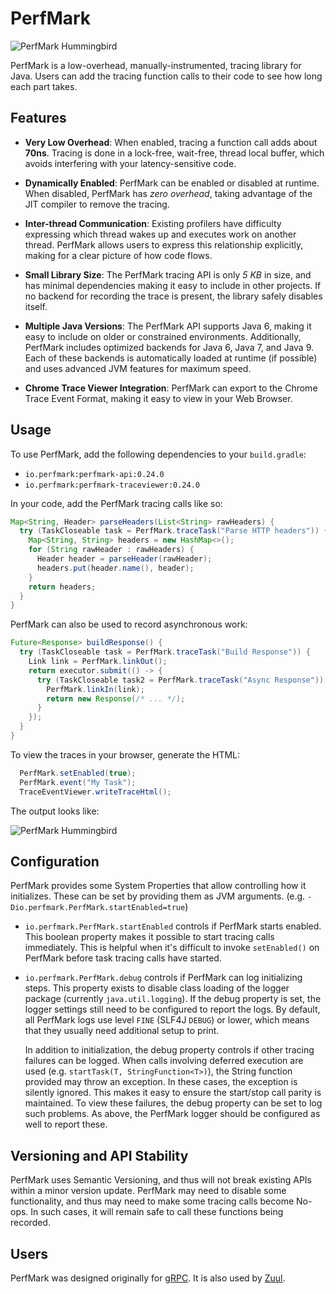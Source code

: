 # PerfMark

![PerfMark Hummingbird](doc/perfmark.png "PerfMark")

PerfMark is a low-overhead, manually-instrumented, tracing library for Java.  Users can add the
tracing function calls to their code to see how long each part takes.

## Features

*   **Very Low Overhead**:  When enabled, tracing a function call adds about **70ns**.   Tracing is
    done in a lock-free, wait-free, thread local buffer, which avoids interfering with your 
    latency-sensitive code.
    
*   **Dynamically Enabled**: PerfMark can be enabled or disabled at runtime.  When disabled, 
    PerfMark has *zero overhead*, taking advantage of the JIT compiler to remove the tracing.
    
*   **Inter-thread Communication**: Existing profilers have difficulty expressing which thread 
    wakes up and executes work on another thread.  PerfMark allows users to express this 
    relationship explicitly, making for a clear picture of how code flows.

*   **Small Library Size**: The PerfMark tracing API is only *5 KB* in size, and has minimal 
    dependencies making it easy to include in other projects.  If no backend for recording the trace
    is present, the library safely disables itself.

*   **Multiple Java Versions**: The PerfMark API supports Java 6, making it easy to include on 
    older or constrained environments.  Additionally, PerfMark includes optimized backends for 
    Java 6, Java 7, and Java 9.  Each of these backends is automatically loaded at runtime 
    (if possible) and uses advanced JVM features for maximum speed. 

*   **Chrome Trace Viewer Integration**: PerfMark can export to the Chrome Trace Event Format, 
    making it easy to view in your Web Browser.
    
## Usage

To use PerfMark, add the following dependencies to your `build.gradle`:
- `io.perfmark:perfmark-api:0.24.0`
- `io.perfmark:perfmark-traceviewer:0.24.0`

In your code, add the PerfMark tracing calls like so:

```java
Map<String, Header> parseHeaders(List<String> rawHeaders) {
  try (TaskCloseable task = PerfMark.traceTask("Parse HTTP headers")) {
    Map<String, String> headers = new HashMap<>();
    for (String rawHeader : rawHeaders) {
      Header header = parseHeader(rawHeader);
      headers.put(header.name(), header);
    }
    return headers;
  }
}

```

PerfMark can also be used to record asynchronous work:

```java
Future<Response> buildResponse() {
  try (TaskCloseable task = PerfMark.traceTask("Build Response")) {
    Link link = PerfMark.linkOut();
    return executor.submit(() -> {
      try (TaskCloseable task2 = PerfMark.traceTask("Async Response")) {
        PerfMark.linkIn(link);
        return new Response(/* ... */);
      }
    });
  }
}
```

To view the traces in your browser, generate the HTML:

```java
  PerfMark.setEnabled(true);
  PerfMark.event("My Task");
  TraceEventViewer.writeTraceHtml();
```

The output looks like:

![PerfMark Hummingbird](doc/screenshot.png "PerfMark")

## Configuration 
PerfMark provides some System Properties that allow controlling how it initializes.  These can be set
by providing them as JVM arguments.  (e.g. `-Dio.perfmark.PerfMark.startEnabled=true`)

* `io.perfmark.PerfMark.startEnabled` controls if PerfMark starts enabled.  This boolean property
    makes it possible to start tracing calls immediately.  This is helpful when it's difficult
    to invoke `setEnabled()` on PerfMark before task tracing calls have started.

* `io.perfmark.PerfMark.debug` controls if PerfMark can log initializing steps.  This property 
    exists to disable class loading of the logger package (currently `java.util.logging`).  If
    the debug property is set, the logger settings still need to be configured to report the logs.
    By default, all PerfMark logs use level `FINE` (SLF4J `DEBUG`) or lower, which means that they
    usually need additional setup to print.
  
    In addition to initialization, the debug property controls if other tracing failures can be 
    logged. When calls involving deferred execution are used (e.g. 
    `startTask(T, StringFunction<T>)`), the String function provided may throw an exception.  In
    these cases, the exception is silently ignored.  This makes it easy to ensure the start/stop
    call parity is maintained.  To view these failures, the debug property can be set to log such
    problems.  As above, the PerfMark logger should be configured as well to report these.

## Versioning and API Stability

PerfMark uses Semantic Versioning, and thus will not break existing APIs within a minor version 
update.  PerfMark may need to disable some functionality, and thus may need to make some tracing 
calls become No-ops.  In such cases, it will remain safe to call these functions being recorded.

## Users

PerfMark was designed originally for [gRPC](https://github.com/grpc/grpc-java). It is also used
by [Zuul](https://github.com/Netflix/zuul).
